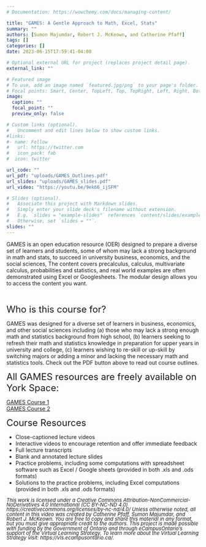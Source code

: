 ```yaml
---
# Documentation: https://wowchemy.com/docs/managing-content/

title: "GAMES: A Gentle Approach to Math, Excel, Stats"
summary: ""
authors: [Sumon Majumdar, Robert J. McKeown, and Catherine Pfaff]
tags: []
categories: []
date: 2023-06-15T17:59:41-04:00

# Optional external URL for project (replaces project detail page).
external_link: ""

# Featured image
# To use, add an image named `featured.jpg/png` to your page's folder.
# Focal points: Smart, Center, TopLeft, Top, TopRight, Left, Right, BottomLeft, Bottom, BottomRight.
image:
  caption: ""
  focal_point: ""
  preview_only: false

# Custom links (optional).
#   Uncomment and edit lines below to show custom links.
#links:
#- name: Follow
#   url: https://twitter.com
#   icon_pack: fab
#  icon: twitter

url_code: ""
url_pdf: "uploads/GAMES_Outlines.pdf"   
url_slides: "uploads/GAMES_slides.pdf"
url_video: "https://youtu.be/9ek66_ijSFM"

# Slides (optional).
#   Associate this project with Markdown slides.
#   Simply enter your slide deck's filename without extension.
#   E.g. `slides = "example-slides"` references `content/slides/example-slides.md`.
#   Otherwise, set `slides = ""`.
slides: ""
---
```


<p>GAMES is an open education resource (OER) designed to prepare a diverse set of learners and students, some of whom may lack a strong background in math and stats, to succeed in university business, economics, and the social sciences, The content covers precalculus, calculus, multivariate calculus, probabilities and statistics, and real world examples are often demonstrated using Excel or Googlesheets. The modular design allows you to access the content you want.<p><br>

<font size="+2">Who is this course for?</font>

GAMES was designed for a diverse set of learners in business, economics, and other social sciences including (a) those who may lack a strong enough math and statistics background from high school, (b) learners seeking to refresh their math and statistics knowledge in preparation for upper years in university and college, (c) learners wishing to re-skill or up-skill by switching majors or adding a minor and lacking the necessary math and statistics tools. Check out the PDF button above to read out course outlines.<br>

<font size="+2">All GAMES resources are freely available on York Space:</font><br>

<a href="https://yorkspace.library.yorku.ca/xmlui/handle/10315/39775">GAMES Course 1</a> <br>
<a href="https://yorkspace.library.yorku.ca/xmlui/handle/10315/39776">GAMES Course 2</a><br>

<font size="+2">Course Resources</font>

<ul>
  <li>Close-captioned lecture videos</li>
  <li>Interactive videos to encourage retention and offer immediate feedback</li>
  <li>Full lecture transcripts</li>
  <li>Blank and annotated lecture slides</li>
  <li>Practice problems, including some computations with spreadsheet software such as Excel / Google sheets (provided in both .xls and .ods formats)</li>
  <li>Solutions to the practice problems, including Excel computations (provided in both .xls and .ods formats)</li>
</ul>


<p style="line-height:0.95">
<font size="-1"> <i>This work is licensed under a Creative Commons Attribution-NonCommercial-NoDerivatives 4.0 International (CC BY-NC-ND 4.0) https://creativecommons.org/licenses/by-nc-nd/4.0/  Unless otherwise noted, all content in this video was created by Catherine Pfaff, Sumon Majumdar, and Robert J. McKeown. You are free to copy and share this material in any format, but you must give appropriate credit to the authors. This project is made possible with funding by the Government of Ontario and through eCampusOntario’s support of the Virtual Learning Strategy. To learn more about the Virtual Learning Strategy visit: https://vls.ecampusontario.ca/.</i> </font>
</p>


